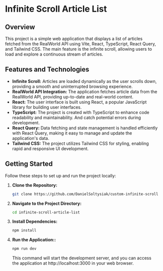 # Infinite Scroll Article List

## Overview

This project is a simple web application that displays a list of articles fetched from the RealWorld API using Vite, React, TypeScript, React Query, and Tailwind CSS. The main feature is the infinite scroll, allowing users to load and explore a continuous stream of articles.

## Features and Technologies

- **Infinite Scroll:** Articles are loaded dynamically as the user scrolls down, providing a smooth and uninterrupted browsing experience.
- **RealWorld API Integration:** The application fetches article data from the RealWorld API, providing up-to-date and real-world content.
- **React:** The user interface is built using React, a popular JavaScript library for building user interfaces.
- **TypeScript:** The project is created with TypeScript to enhance code readability and maintainability. And catch potential errors during development.
- **React Query:** Data fetching and state management is handled efficiently with React Query, making it easy to manage and update the application's data.
- **Tailwind CSS:** The project utilizes Tailwind CSS for styling, enabling rapid and responsive UI development.

## Getting Started

Follow these steps to set up and run the project locally:

1. **Clone the Repository:**

   ```bash
   git clone https://github.com/DanielSoltysiak/custom-infinite-scroll-react.git
   ```

2. **Navigate to the Project Directory:**

   ```bash
   cd infinite-scroll-article-list
   ```

3. **Install Dependencies:**

   ```bash
   npm install
   ```

4. **Run the Application::**

   ```bash
   npm run dev
   ```

   This command will start the development server, and you can access the application at http://localhost:3000 in your web browser.
